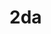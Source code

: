 # 2da

<!-- 2k24
Tengo que crear un programa de basket 3 vs 3,
dos equipos, liosta bde jugadores, rendimiento aleatorio, 
usar interface -->

